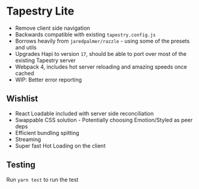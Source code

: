 # Tapestry Lite

* Remove client side navigation
* Backwards compatible with existing `tapestry.config.js`
* Borrows heavily from `jaredpalmer/razzle` - using some of the presets and utils
* Upgrades Hapi to version `17`, should be able to port over most of the existing Tapestry server
* Webpack 4, includes hot server reloading and amazing speeds once cached
* WIP: Better error reporting

## Wishlist

* React Loadable included with server side reconciliation
* Swappable CSS solution - Potentially choosing Emotion/Styled as peer deps
* Efficient bundling spitting
* Streaming
* Super fast Hot Loading on the client

## Testing

Run `yarn test` to run the test
